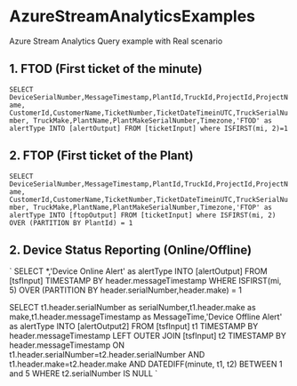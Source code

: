 # AzureStreamAnalyticsExamples
Azure Stream Analytics Query example with Real scenario 

## 1. FTOD (First ticket of the minute)

`
SELECT 
DeviceSerialNumber,MessageTimestamp,PlantId,TruckId,ProjectId,ProjectName,
CustomerId,CustomerName,TicketNumber,TicketDateTimeinUTC,TruckSerialNumber,
TruckMake,PlantName,PlantMakeSerialNumber,Timezone,'FTOD' as alertType
INTO
[alertOutput]
FROM
[ticketInput]
where ISFIRST(mi, 2)=1
`

## 2. FTOP (First ticket of the Plant)

`
SELECT 
DeviceSerialNumber,MessageTimestamp,PlantId,TruckId,ProjectId,ProjectName,
CustomerId,CustomerName,TicketNumber,TicketDateTimeinUTC,TruckSerialNumber,
TruckMake,PlantName,PlantMakeSerialNumber,Timezone,'FTOP' as alertType
INTO
[ftopOutput]
FROM
[ticketInput]
where ISFIRST(mi, 2) OVER (PARTITION BY PlantId) = 1
`

## 2. Device Status Reporting (Online/Offline)
`
SELECT
    *,'Device Online Alert' as alertType
INTO
    [alertOutput]
FROM
    [tsfInput] TIMESTAMP BY header.messageTimestamp
    WHERE ISFIRST(mi, 5) OVER (PARTITION BY header.serialNumber,header.make) = 1


SELECT
    t1.header.serialNumber as serialNumber,t1.header.make as make,t1.header.messageTimestamp as MessageTime,'Device Offline Alert' as alertType
INTO
    [alertOutput2]
FROM
    [tsfInput] t1 TIMESTAMP BY header.messageTimestamp
    LEFT OUTER JOIN [tsfInput] t2 TIMESTAMP BY header.messageTimestamp
ON
    t1.header.serialNumber=t2.header.serialNumber AND t1.header.make=t2.header.make
    AND DATEDIFF(minute, t1, t2) BETWEEN 1 and 5
WHERE t2.serialNumber IS NULL
`

